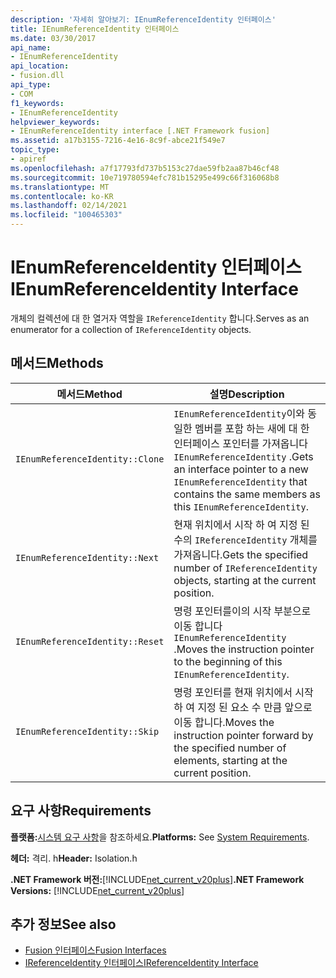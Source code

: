 ```yaml
---
description: '자세히 알아보기: IEnumReferenceIdentity 인터페이스'
title: IEnumReferenceIdentity 인터페이스
ms.date: 03/30/2017
api_name:
- IEnumReferenceIdentity
api_location:
- fusion.dll
api_type:
- COM
f1_keywords:
- IEnumReferenceIdentity
helpviewer_keywords:
- IEnumReferenceIdentity interface [.NET Framework fusion]
ms.assetid: a17b3155-7216-4e16-8c9f-abce21f549e7
topic_type:
- apiref
ms.openlocfilehash: a7f17793fd737b5153c27dae59fb2aa87b46cf48
ms.sourcegitcommit: 10e719780594efc781b15295e499c66f316068b8
ms.translationtype: MT
ms.contentlocale: ko-KR
ms.lasthandoff: 02/14/2021
ms.locfileid: "100465303"
---
```

# <a name="ienumreferenceidentity-interface"></a><span data-ttu-id="02ece-103">IEnumReferenceIdentity 인터페이스</span><span class="sxs-lookup"><span data-stu-id="02ece-103">IEnumReferenceIdentity Interface</span></span>

<span data-ttu-id="02ece-104">개체의 컬렉션에 대 한 열거자 역할을 `IReferenceIdentity` 합니다.</span><span class="sxs-lookup"><span data-stu-id="02ece-104">Serves as an enumerator for a collection of `IReferenceIdentity` objects.</span></span>  
  
## <a name="methods"></a><span data-ttu-id="02ece-105">메서드</span><span class="sxs-lookup"><span data-stu-id="02ece-105">Methods</span></span>  
  
|<span data-ttu-id="02ece-106">메서드</span><span class="sxs-lookup"><span data-stu-id="02ece-106">Method</span></span>|<span data-ttu-id="02ece-107">설명</span><span class="sxs-lookup"><span data-stu-id="02ece-107">Description</span></span>|  
|------------|-----------------|  
|`IEnumReferenceIdentity::Clone`|<span data-ttu-id="02ece-108">`IEnumReferenceIdentity`이와 동일한 멤버를 포함 하는 새에 대 한 인터페이스 포인터를 가져옵니다 `IEnumReferenceIdentity` .</span><span class="sxs-lookup"><span data-stu-id="02ece-108">Gets an interface pointer to a new `IEnumReferenceIdentity` that contains the same members as this `IEnumReferenceIdentity`.</span></span>|  
|`IEnumReferenceIdentity::Next`|<span data-ttu-id="02ece-109">현재 위치에서 시작 하 여 지정 된 수의 `IReferenceIdentity` 개체를 가져옵니다.</span><span class="sxs-lookup"><span data-stu-id="02ece-109">Gets the specified number of `IReferenceIdentity` objects, starting at the current position.</span></span>|  
|`IEnumReferenceIdentity::Reset`|<span data-ttu-id="02ece-110">명령 포인터를이의 시작 부분으로 이동 합니다 `IEnumReferenceIdentity` .</span><span class="sxs-lookup"><span data-stu-id="02ece-110">Moves the instruction pointer to the beginning of this `IEnumReferenceIdentity`.</span></span>|  
|`IEnumReferenceIdentity::Skip`|<span data-ttu-id="02ece-111">명령 포인터를 현재 위치에서 시작 하 여 지정 된 요소 수 만큼 앞으로 이동 합니다.</span><span class="sxs-lookup"><span data-stu-id="02ece-111">Moves the instruction pointer forward by the specified number of elements, starting at the current position.</span></span>|  
  
## <a name="requirements"></a><span data-ttu-id="02ece-112">요구 사항</span><span class="sxs-lookup"><span data-stu-id="02ece-112">Requirements</span></span>  

 <span data-ttu-id="02ece-113">**플랫폼:**[시스템 요구 사항](../../get-started/system-requirements.md)을 참조하세요.</span><span class="sxs-lookup"><span data-stu-id="02ece-113">**Platforms:** See [System Requirements](../../get-started/system-requirements.md).</span></span>  
  
 <span data-ttu-id="02ece-114">**헤더:** 격리. h</span><span class="sxs-lookup"><span data-stu-id="02ece-114">**Header:** Isolation.h</span></span>  
  
 <span data-ttu-id="02ece-115">**.NET Framework 버전:**[!INCLUDE[net_current_v20plus](../../../../includes/net-current-v20plus-md.md)]</span><span class="sxs-lookup"><span data-stu-id="02ece-115">**.NET Framework Versions:** [!INCLUDE[net_current_v20plus](../../../../includes/net-current-v20plus-md.md)]</span></span>  
  
## <a name="see-also"></a><span data-ttu-id="02ece-116">추가 정보</span><span class="sxs-lookup"><span data-stu-id="02ece-116">See also</span></span>

- [<span data-ttu-id="02ece-117">Fusion 인터페이스</span><span class="sxs-lookup"><span data-stu-id="02ece-117">Fusion Interfaces</span></span>](fusion-interfaces.md)
- [<span data-ttu-id="02ece-118">IReferenceIdentity 인터페이스</span><span class="sxs-lookup"><span data-stu-id="02ece-118">IReferenceIdentity Interface</span></span>](ireferenceidentity-interface.md)
